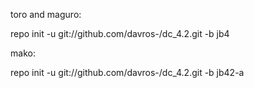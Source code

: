toro and maguro:

repo init -u git://github.com/davros-/dc_4.2.git -b jb4


mako:

repo init -u git://github.com/davros-/dc_4.2.git -b jb42-a
